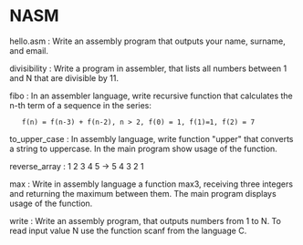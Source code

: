 # NASM

hello.asm : Write an assembly program that outputs your name, surname, and email. 

divisibility : Write a program in assembler, that lists all numbers between 1 and N that are divisible by 11.

fibo :  In an assembler language, write recursive function that calculates the n-th term of a sequence in the series:

       f(n) = f(n-3) + f(n-2), n > 2, f(0) = 1, f(1)=1, f(2) = 7
       
to_upper_case : In assembly language, write function "upper" that converts a string to uppercase. In the main program show usage of the function.

reverse_array : 1 2 3 4 5 -> 5 4 3 2 1

max : Write in assembly language a function max3, receiving three integers and returning the maximum between them. The main program displays usage of the function.

write : Write an assembly program, that outputs numbers from 1 to N. To read input value N use the function scanf from the language C. 
